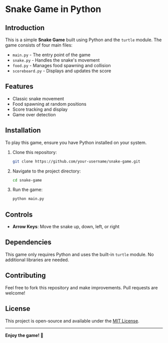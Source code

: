 # Snake Game in Python

## Introduction
This is a simple **Snake Game** built using Python and the `turtle` module. The game consists of four main files:

- `main.py` - The entry point of the game
- `snake.py` - Handles the snake's movement
- `food.py` - Manages food spawning and collision
- `scoreboard.py` - Displays and updates the score

## Features
- Classic snake movement
- Food spawning at random positions
- Score tracking and display
- Game over detection

## Installation
To play this game, ensure you have Python installed on your system.

1. Clone this repository:
   ```bash
   git clone https://github.com/your-username/snake-game.git
   ```
2. Navigate to the project directory:
   ```bash
   cd snake-game
   ```
3. Run the game:
   ```bash
   python main.py
   ```

## Controls
- **Arrow Keys**: Move the snake up, down, left, or right

## Dependencies
This game only requires Python and uses the built-in `turtle` module. No additional libraries are needed.

## Contributing
Feel free to fork this repository and make improvements. Pull requests are welcome!

## License
This project is open-source and available under the [MIT License](LICENSE).

---
**Enjoy the game! 🐍**

